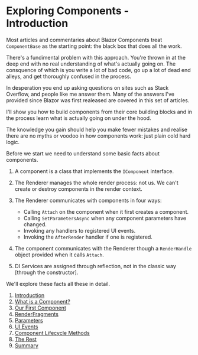 # Exploring Components - Introduction

Most articles and commentaries about Blazor Components treat `ComponentBase` as the starting point: the black box that does all the work.  

There's a fundimental problem with this approach.  You're thrown in at the deep end with no real understanding of what's actually going on.  The consquence of which is you write a lot of bad code, go up a lot of dead end alleys, and get thoroughly confused in the process.

In desperation you end up asking questions on sites such as Stack Overflow, and people like me answer them.  Many of the answers I've provided since Blazor was first realeased are covered in this set of articles.

I'll show you how to  build components from their core building blocks and in the process learn what is actually going on under the hood.  

The knowledge you gain should help you make fewer mistakes and realise there are no myths or voodoo in how components work: just plain cold hard logic.

Before we start we need to understand some basic facts about components.

1. A component is a class that implements the `IComponent` interface.

2. The Renderer manages the whole render process: not us.  We can't create or destroy components in the render context.

3. The Renderer communicates with components in four ways:

   - Calling `Attach` on the component when it first creates a component.
   - Calling `SetParametersAsync` when any component parameters have changed.
   - Invoking any handlers to registered UI events.
   - Invoking the `AfterRender` handler if one is registered.

4. The component communicates with the Renderer though a `RenderHandle` object provided when it calls `Attach`.

5. DI Services are assigned through reflection, not in the classic way [through the constructor].


We'll explore these facts all these in detail.

1. [Introduction](./Introduction.md)
2. [What is a Component?](./Tutorial-1.md)
3. [Our First Component](./Tutorial-2.md)
4. [RenderFragments](./Tutorial-3.md)
5. [Parameters](./Tutorial-4.md)
6. [UI Events](./Tutorial-5.md)
7. [Component Lifecycle Methods](./Tutorial-6.md)
8. [The Rest](./Tutorial-7.md)
9. [Summary](./Final-Summary.md)
